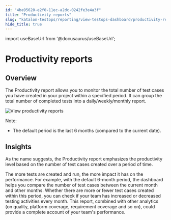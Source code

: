 ```yaml
---
id: "4ba95620-e2f0-11ec-a2dc-0242fe3e4a3f"
title: "Productivity reports"
slug: "katalon-testops/reporting/view-testops-dashboard/productivity-reports"
hide_title: true
---
```

import useBaseUrl from '@docusaurus/useBaseUrl';


# <a id="id_dashboard-productivity" class="anchor_top_offset"/><a id="ariaid-title1" class="anchor_top_offset"/>Productivity reports


## Overview

<p xmlns="http://www.w3.org/1999/xhtml" className="p">The <span className="ph uicontrol">Productivity</span> report allows you to monitor the total number of test cases you have created in your project within a specified period. It can group the total number of completed tests into a daily/weekly/monthly report.</p> 
<p xmlns="http://www.w3.org/1999/xhtml" className="p"><img className="image" src={useBaseUrl("/79bd34d0-0f1b-11ed-9930-0242fe3e4a3f.png")} alt="View productivity reports" /></p> 
<div xmlns="http://www.w3.org/1999/xhtml" className="p"><div className="note note note_note"><span className="note__title">Note:</span> <ul className="ul"><li className="li"><p className="p">The default period is the last 6 months (compared to the current date).</p></li></ul></div></div>

## Insights

<p xmlns="http://www.w3.org/1999/xhtml" className="p"> </p> 
<p xmlns="http://www.w3.org/1999/xhtml" className="p">As the name suggests, the <span className="ph uicontrol">Productivity</span> report emphasizes the productivity level based on the number of test cases created over a period of time.</p> 
<p xmlns="http://www.w3.org/1999/xhtml" className="p">The more tests are created and run, the more impact it has on the performance. For example, with the default 6-month period, the dashboard helps you compare the number of test cases between the current month and other months. Whether there are more or fewer test cases created within this period, you can check if your team has increased or decreased testing activities every month. This report, combined with other analytics (on quality, platform coverage, requirement coverage and so on), could provide a complete account of your team's performance.</p> 
